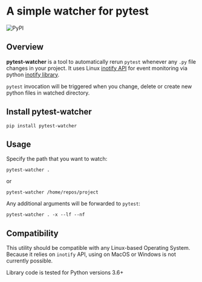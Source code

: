 # A simple watcher for pytest

![PyPI](https://img.shields.io/pypi/v/pytest-watcher)

## Overview

**pytest-watcher** is a tool to automatically rerun `pytest` whenever any `.py` file changes in your project.
It uses Linux [inotify API](https://man7.org/linux/man-pages/man7/inotify.7.html) for event monitoring via python [inotify library](https://pypi.org/project/inotify/).

`pytest` invocation will be triggered when you change, delete or create new python files in watched directory.

## Install pytest-watcher

```
pip install pytest-watcher
```

## Usage

Specify the path that you want to watch:

```
pytest-watcher .
```
or 
```
pytest-watcher /home/repos/project
```

Any additional arguments will be forwarded to `pytest`:
```
pytest-watcher . -x --lf --nf
```

## Compatibility

This utility should be compatible with any Linux-based Operating System.
Because it relies on `inotify` API, using on MacOS or Windows is not currently possible.

Library code is tested for Python versions 3.6+
